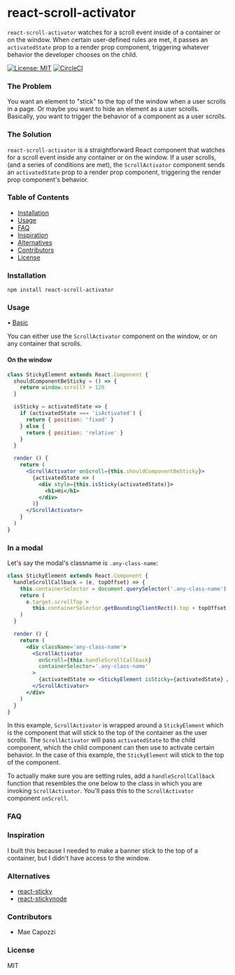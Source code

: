 # react-scroll-activator
`react-scroll-activator` watches for a scroll event inside of a container or on the window. When certain user-defined rules are met, it passes an `activatedState` prop to a render prop component, triggering whatever behavior the developer chooses on the child.

[![License: MIT](https://img.shields.io/badge/License-MIT-yellow.svg)](https://opensource.org/licenses/MIT)
[![CircleCI](https://circleci.com/gh/maecapozzi/react-scroll-activator/tree/master.svg?style=svg)](https://circleci.com/gh/maecapozzi/react-scroll-activator/tree/master)

### The Problem
You want an element to "stick" to the top of the window when a user scrolls in a page. Or maybe you want to hide an element as a user scrolls. Basically, you want to trigger the behavior of a component as a user scrolls. 

### The Solution
`react-scroll-activator` is a straightforward React component that watches for a scroll event inside any container or on the window. If a user scrolls, (and a series of conditions are met), the `ScrollActivator` component sends an `activatedState` prop to a render prop component, triggering the render prop component's behavior. 

<!-- START doctoc generated TOC please keep comment here to allow auto update -->
<!-- DON'T EDIT THIS SECTION, INSTEAD RE-RUN doctoc TO UPDATE -->
### Table of Contents

- [Installation](#installation)
- [Usage](#usage)
- [FAQ](#faq)
- [Inspiration](#inspiration)
- [Alternatives](#alternatives)
- [Contributors](#contributors)
- [License](#license)

<!-- END doctoc generated TOC please keep comment here to allow auto update -->
  
### Installation

`npm install react-scroll-activator`
### Usage

• [Basic](https://jsfiddle.net/maecapozzi/2ys8nnz1/11/)

You can either use the `ScrollActivator` component on the window, or on any container that scrolls. 

#### On the window
```jsx
class StickyElement extends React.Component {
  shouldComponentBeSticky = () => {
    return window.scrollY > 120
  }

  isSticky = activatedState => {
    if (activatedState === 'isActivated') {
      return { position: 'fixed' }
    } else {
      return { position: 'relative' }
    }
  }

  render () {
    return (
      <ScrollActivator onScroll={this.shouldComponentBeSticky}>
        {activatedState => (
          <div style={this.isSticky(activatedState)}>
            <h1>Hi</h1>
          </div>
        )}
      </ScrollActivator>
    }
  )
}

```

### In a modal

Let's say the modal's classname is `.any-class-name`:

```jsx
class StickyElement extends React.Component {
  handleScrollCallback = (e, topOffset) => {
    this.containerSelector = document.querySelector('.any-class-name')
    return (
      e.target.scrollTop >
        this.containerSelector.getBoundingClientRect().top + topOffset
    )
  }

  render () {
    return (
      <div className='any-class-name'>
        <ScrollActivator
          onScroll={this.handleScrollCallback}
          containerSelector='.any-class-name'
        >
          {activatedState => <StickyElement isSticky={activatedState} />}
        </ScrollActivator>
      </div>
    )
  }
}

```
In this example, `ScrollActivator` is wrapped around a `StickyElement` which is the component that will stick to the top of the container as the user scrolls. The `ScrollActivator` will pass `activatedState` to the child component, which the child component can then use to activate certain behavior. In the case of this example, the `StickyElement` will stick to the top of the component. 

To actually make sure you are setting rules, add a `handleScrollCallback` function that resembles the one below to the class in which you are invoking `ScrollActivator`. You'll pass this to the `ScrollActivator` component `onScroll`. 

### FAQ
### Inspiration
I built this because I needed to make a banner stick to the top of a container, but I didn't have access to the window. 
### Alternatives
* [react-sticky](https://github.com/captivationsoftware/react-sticky)
* [react-stickynode](https://github.com/yahoo/react-stickynode)
### Contributors
* Mae Capozzi
### License
MIT
